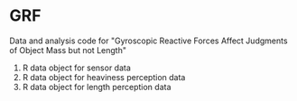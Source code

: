 # GRF
Data and analysis code for "Gyroscopic Reactive Forces Affect Judgments of Object Mass but not Length"

1. R data object for sensor data
2. R data object for heaviness perception data
3. R data object for length perception data
